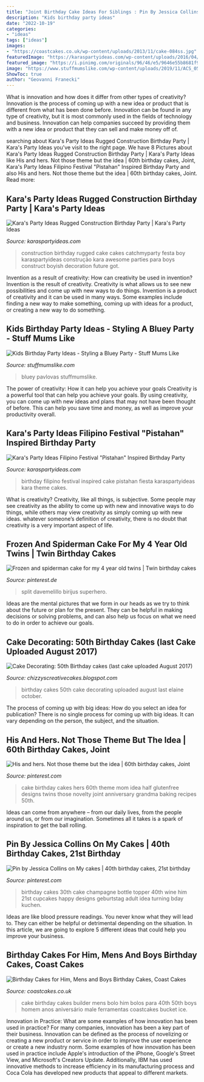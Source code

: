 ```yaml
---
title: "Joint Birthday Cake Ideas For Siblings : Pin By Jessica Collins On My Cakes"
description: "Kids birthday party ideas"
date: "2022-10-19"
categories:
- "ideas"
tags: ["ideas"]
images:
- "https://coastcakes.co.uk/wp-content/uploads/2013/11/cake-084ss.jpg"
featuredImage: "https://karaspartyideas.com/wp-content/uploads/2016/04/Construction-Birthday-Party-via-Karas-Party-Ideas-KarasPartyIdeas.com31.jpg"
featured_image: "https://i.pinimg.com/originals/96/46/e5/9646e55b8681f90f4081f3a9b0728ba2.jpg"
image: "https://www.stuffmumslike.com/wp-content/uploads/2019/11/ACS_0507.jpg"
ShowToc: true
author: "Geovanni Franecki"
---
```



What is innovation and how does it differ from other types of creativity?
Innovation is the process of coming up with a new idea or product that is different from what has been done before. Innovation can be found in any type of creativity, but it is most commonly used in the fields of technology and business. Innovation can help companies succeed by providing them with a new idea or product that they can sell and make money off of.

	

		
searching about Kara&#039;s Party Ideas Rugged Construction Birthday Party | Kara&#039;s Party Ideas you've visit to the right page. We have 8 Pictures about Kara&#039;s Party Ideas Rugged Construction Birthday Party | Kara&#039;s Party Ideas like His and hers. Not those theme but the idea | 60th birthday cakes, Joint, Kara&#039;s Party Ideas Filipino Festival &quot;Pistahan&quot; Inspired Birthday Party and also His and hers. Not those theme but the idea | 60th birthday cakes, Joint. Read more:
		
    
## Kara&#039;s Party Ideas Rugged Construction Birthday Party | Kara&#039;s Party Ideas

<img loading=lazy src="https://karaspartyideas.com/wp-content/uploads/2016/04/Construction-Birthday-Party-via-Karas-Party-Ideas-KarasPartyIdeas.com31.jpg" onerror="this.onerror=null;this.src='https://tse1.mm.bing.net/th?id=OIP.kz701D65V0dKtFgPmk3EegHaLH&amp;pid=15.1';" alt="Kara&#039;s Party Ideas Rugged Construction Birthday Party | Kara&#039;s Party Ideas">

_Source: karaspartyideas.com_

>construction birthday rugged cake cakes catchmyparty festa boy karaspartyideas construção kara awesome parties para boys construct boyish decoration future got. 

	

Invention as a result of creativity: How can creativity be used in invention?
Invention is the result of creativity. Creativity is what allows us to see new possibilities and come up with new ways to do things. Invention is a product of creativity and it can be used in many ways. Some examples include finding a new way to make something, coming up with ideas for a product, or creating a new way to do something.

    
## Kids Birthday Party Ideas - Styling A Bluey Party - Stuff Mums Like

<img loading=lazy src="https://www.stuffmumslike.com/wp-content/uploads/2019/11/ACS_0507.jpg" onerror="this.onerror=null;this.src='https://tse3.mm.bing.net/th?id=OIP.jZAtu8LrobVYNuSdLO7dvwHaLH&amp;pid=15.1';" alt="Kids Birthday Party Ideas - Styling a Bluey Party - Stuff Mums Like">

_Source: stuffmumslike.com_

>bluey pavlovas stuffmumslike. 

	

The power of creativity: How it can help you achieve your goals
Creativity is a powerful tool that can help you achieve your goals. By using creativity, you can come up with new ideas and plans that may not have been thought of before. This can help you save time and money, as well as improve your productivity overall.

    
## Kara&#039;s Party Ideas Filipino Festival &quot;Pistahan&quot; Inspired Birthday Party

<img loading=lazy src="https://karaspartyideas.com/wp-content/uploads/2018/06/Filipino-Festival-22Pistahan22-Inspired-Birthday-Party-via-Karas-Party-Ideas-KarasPartyIdeas.com4_.jpg" onerror="this.onerror=null;this.src='https://tse4.mm.bing.net/th?id=OIP.fQOMnVu9FaZHQgqLPbgmiAHaLH&amp;pid=15.1';" alt="Kara&#039;s Party Ideas Filipino Festival &quot;Pistahan&quot; Inspired Birthday Party">

_Source: karaspartyideas.com_

>birthday filipino festival inspired cake pistahan fiesta karaspartyideas kara theme cakes. 

	

What is creativity?
Creativity, like all things, is subjective. Some people may see creativity as the ability to come up with new and innovative ways to do things, while others may view creativity as simply coming up with new ideas. whatever someone’s definition of creativity, there is no doubt that creativity is a very important aspect of life.

    
## Frozen And Spiderman Cake For My 4 Year Old Twins | Twin Birthday Cakes

<img loading=lazy src="https://i.pinimg.com/736x/2c/08/28/2c08284c6a78b0ee4c31371c23d30c08--cake-spiderman-twin-birthday.jpg" onerror="this.onerror=null;this.src='https://tse3.mm.bing.net/th?id=OIP.xPX_-3wj00ldqz72X-wNSAHaJ3&amp;pid=15.1';" alt="Frozen and spiderman cake for my 4 year old twins | Twin birthday cakes">

_Source: pinterest.de_

>split davemelillo birijus superhero. 

	

Ideas are the mental pictures that we form in our heads as we try to think about the future or plan for the present. They can be helpful in making decisions or solving problems, and can also help us focus on what we need to do in order to achieve our goals.

    
## Cake Decorating: 50th Birthday Cakes (last Cake Uploaded August 2017)

<img loading=lazy src="https://2.bp.blogspot.com/--GG8GE1qYPM/UcyNnD0oiiI/AAAAAAAAAeE/fMfZk6HKa3M/s1600/IMG_0222.jpg" onerror="this.onerror=null;this.src='https://tse1.mm.bing.net/th?id=OIP.65UwNfDL4EI-cfbvanLf_gHaJ4&amp;pid=15.1';" alt="Cake Decorating: 50th Birthday cakes (last cake uploaded August 2017)">

_Source: chizzyscreativecakes.blogspot.com_

>birthday cakes 50th cake decorating uploaded august last elaine october. 

	

The process of coming up with big ideas: How do you select an idea for publication?
There is no single process for coming up with big ideas. It can vary depending on the person, the subject, and the situation.

    
## His And Hers. Not Those Theme But The Idea | 60th Birthday Cakes, Joint

<img loading=lazy src="https://i.pinimg.com/originals/86/7a/94/867a947c53ac5d1aa1970fe099079997.jpg" onerror="this.onerror=null;this.src='https://tse1.mm.bing.net/th?id=OIP.kAKJpxxM-DlFodhe1AgZuAHaG4&amp;pid=15.1';" alt="His and hers. Not those theme but the idea | 60th birthday cakes, Joint">

_Source: pinterest.com_

>cake birthday cakes hers 60th theme mom idea half glutenfree designs twins those novelty joint anniversary grandma baking recipes 50th. 

	

Ideas can come from anywhere – from our daily lives, from the people around us, or from our imagination. Sometimes all it takes is a spark of inspiration to get the ball rolling.

    
## Pin By Jessica Collins On My Cakes | 40th Birthday Cakes, 21st Birthday

<img loading=lazy src="https://i.pinimg.com/originals/96/46/e5/9646e55b8681f90f4081f3a9b0728ba2.jpg" onerror="this.onerror=null;this.src='https://tse3.mm.bing.net/th?id=OIP.fjQxGZ2GkV2YRYZ1LJz_kwHaJ4&amp;pid=15.1';" alt="Pin by Jessica Collins on My cakes | 40th birthday cakes, 21st birthday">

_Source: pinterest.com_

>birthday cakes 30th cake champagne bottle topper 40th wine him 21st cupcakes happy designs geburtstag adult idea turning bday kuchen. 

	

Ideas are like blood pressure readings. You never know what they will lead to. They can either be helpful or detrimental depending on the situation. In this article, we are going to explore 5 different ideas that could help you improve your business.

    
## Birthday Cakes For Him, Mens And Boys Birthday Cakes, Coast Cakes

<img loading=lazy src="https://coastcakes.co.uk/wp-content/uploads/2013/11/cake-084ss.jpg" onerror="this.onerror=null;this.src='https://tse2.mm.bing.net/th?id=OIP.YuIy_AqYQGO8bWs1iYUEwgHaKZ&amp;pid=15.1';" alt="Birthday Cakes for Him, Mens and Boys Birthday Cakes, Coast Cakes">

_Source: coastcakes.co.uk_

>cake birthday cakes builder mens bolo him bolos para 40th 50th boys homem anos aniversário male ferramentas coastcakes bucket ice. 

	

Innovation in Practice: What are some examples of how innovation has been used in practice?
For many companies, innovation has been a key part of their business. Innovation can be defined as the process of novelizing or creating a new product or service in order to improve the user experience or create a new industry norm. 
Some examples of how innovation has been used in practice include Apple's introduction of the iPhone, Google's Street View, and Microsoft's Creators Update. Additionally, IBM has used innovative methods to increase efficiency in its manufacturing process and Coca Cola has developed new products that appeal to different markets.

